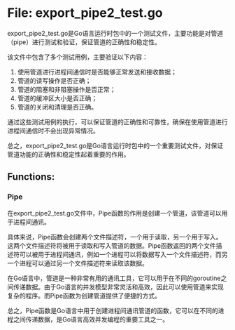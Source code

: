 # File: export_pipe2_test.go

export_pipe2_test.go是Go语言运行时包中的一个测试文件，主要功能是对管道（pipe）进行测试和验证，保证管道的正确性和稳定性。

该文件中包含了多个测试用例，主要验证以下内容：

1. 使用管道进行进程间通信时是否能够正常发送和接收数据；
2. 管道的读写操作是否正确；
3. 管道的阻塞和非阻塞操作是否正常；
4. 管道的缓冲区大小是否正确；
5. 管道的关闭和清理是否正确。

通过这些测试用例的执行，可以保证管道的正确性和可靠性，确保在使用管道进行进程间通信时不会出现异常情况。

总之，export_pipe2_test.go是Go语言运行时包中的一个重要测试文件，对保证管道功能的正确性和稳定性起着重要的作用。

## Functions:

### Pipe

在export_pipe2_test.go文件中，Pipe函数的作用是创建一个管道，该管道可以用于进程间通讯。

具体来说，Pipe函数会创建两个文件描述符，一个用于读取，另一个用于写入。这两个文件描述符将被用于读取和写入管道的数据。Pipe函数返回的两个文件描述符可以被用于进程间通讯，例如一个进程可以将数据写入一个文件描述符，而另一个进程可以通过另一个文件描述符来读取该数据。

在Go语言中，管道是一种非常有用的通讯工具，它可以用于在不同的goroutine之间传递数据。由于Go语言的并发模型非常灵活和高效，因此可以使用管道来实现复杂的程序。而Pipe函数为创建管道提供了便捷的方式。

总之，Pipe函数是Go语言中用于创建进程间通讯管道的函数，它可以在不同的进程之间传递数据，是Go语言高效并发编程的重要工具之一。



